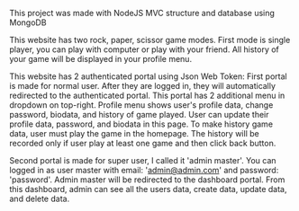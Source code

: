 This project was made with NodeJS MVC structure and database using MongoDB

This website has two rock, paper, scissor game modes. First mode is single player, you can play with computer or play with your friend. All history of your game will be displayed in your profile menu.

This website has 2 authenticated portal using Json Web Token:
First portal is made for normal user. After they are logged in, they will automatically redirected to the authenticated portal. This portal has 2 additional menu in dropdown on top-right. Profile menu shows user's profile data, change password, biodata, and history of game played. User can update their profile data, password, and biodata in this page. To make history game data, user must play the game in the homepage. The history will be recorded only if user play at least one game and then click back button.

Second portal is made for super user, I called it 'admin master'. You can logged in as user master with email: 'admin@admin.com' and password: 'password'. Admin master will be redirected to the dashboard portal. From this dashboard, admin can see all the users data, create data, update data, and delete data.
